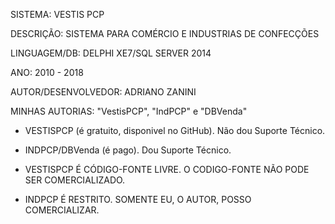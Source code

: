 
SISTEMA: VESTIS PCP

DESCRIÇÃO: SISTEMA PARA COMÉRCIO E INDUSTRIAS DE CONFECÇÕES

LINGUAGEM/DB: DELPHI XE7/SQL SERVER 2014

ANO: 2010 - 2018 


AUTOR/DESENVOLVEDOR: ADRIANO ZANINI


MINHAS AUTORIAS: "VestisPCP", "IndPCP" e "DBVenda"



- VESTISPCP (é gratuito, disponivel no GitHub). Não dou Suporte Técnico.

- INDPCP/DBVenda (é pago). Dou Suporte Técnico. 




- VESTISPCP É CÓDIGO-FONTE LIVRE. O CODIGO-FONTE NÃO PODE SER COMERCIALIZADO.



- INDPCP É RESTRITO. SOMENTE EU, O AUTOR, POSSO COMERCIALIZAR.




